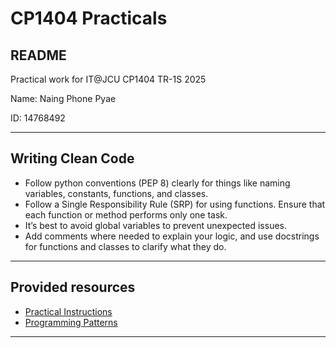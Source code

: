 # CP1404 Practicals

## README

Practical work for IT@JCU CP1404 TR-1S 2025

Name: Naing Phone Pyae

ID: 14768492

---
## Writing Clean Code

* Follow python conventions (PEP 8) clearly for things like naming variables, constants, functions, and classes.
* Follow a Single Responsibility Rule (SRP) for using functions. Ensure that each function or method performs only one
  task.
* It’s best to avoid global variables to prevent unexpected issues.
* Add comments where needed to explain your logic, and use docstrings for functions and classes to clarify what they do.

---
## Provided resources

* [Practical Instructions]
* [Programming Patterns]

---
[Practical Instructions]: https://github.com/CP1404/Practicals/tree/master?tab=readme-ov-file "Practical Instructions"
[Programming Patterns]: https://github.com/CP1404/Starter/wiki/Programming-Patterns "Programming Patterns"